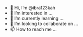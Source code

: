 - 👋 Hi, I’m @ibra123kah
- 👀 I’m interested in ...
- 🌱 I’m currently learning ...
- 💞️ I’m looking to collaborate on ...
- 📫 How to reach me ...

<!---
ibra123kah/ibra123kah is a ✨ special ✨ repository because its `README.md` (this file) appears on your GitHub profile.
You can click the Preview link to take a look at your changes.
--->
